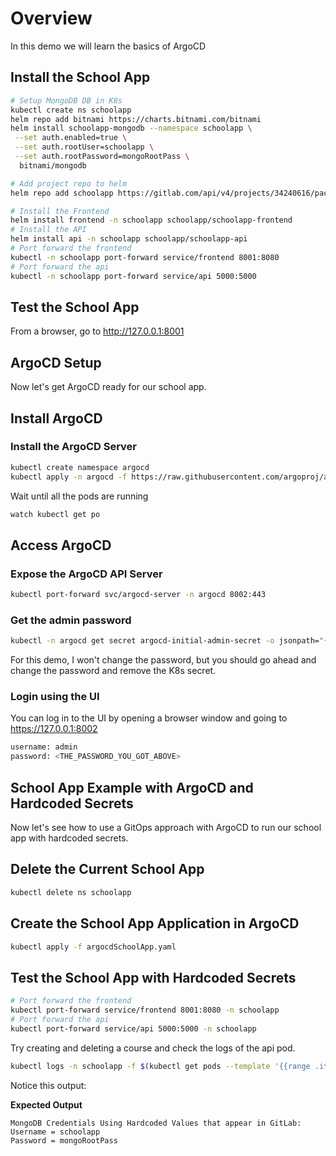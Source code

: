 # Overview
In this demo we will learn the basics of ArgoCD

## Install the School App
```bash
# Setup MongoDB DB in K8s
kubectl create ns schoolapp
helm repo add bitnami https://charts.bitnami.com/bitnami
helm install schoolapp-mongodb --namespace schoolapp \
 --set auth.enabled=true \
 --set auth.rootUser=schoolapp \
 --set auth.rootPassword=mongoRootPass \
  bitnami/mongodb

# Add project repo to helm
helm repo add schoolapp https://gitlab.com/api/v4/projects/34240616/packages/helm/stable

# Install the Frontend
helm install frontend -n schoolapp schoolapp/schoolapp-frontend
# Install the API
helm install api -n schoolapp schoolapp/schoolapp-api
# Port forward the frontend
kubectl -n schoolapp port-forward service/frontend 8001:8080
# Port forward the api
kubectl -n schoolapp port-forward service/api 5000:5000
```

## Test the School App

From a browser, go to http://127.0.0.1:8001

## ArgoCD Setup

Now let's get ArgoCD ready for our school app.

## Install ArgoCD

### Install the ArgoCD Server

```bash
kubectl create namespace argocd
kubectl apply -n argocd -f https://raw.githubusercontent.com/argoproj/argo-cd/stable/manifests/install.yaml
```

Wait until all the pods are running

```bash
watch kubectl get po
```

## Access ArgoCD

### Expose the ArgoCD API Server

```bash
kubectl port-forward svc/argocd-server -n argocd 8002:443
```

### Get the admin password

```bash
kubectl -n argocd get secret argocd-initial-admin-secret -o jsonpath="{.data.password}" | base64 -d; echo
```

For this demo, I won't change the password, but you should go ahead and change the password and remove the K8s secret.

### Login using the UI

You can log in to the UI by opening a browser window and going to https://127.0.0.1:8002

```bash
username: admin
password: <THE_PASSWORD_YOU_GOT_ABOVE>
```

## School App Example with ArgoCD and Hardcoded Secrets

Now let's see how to use a GitOps approach with ArgoCD to run our school app with hardcoded secrets.

## Delete the Current School App

```bash
kubectl delete ns schoolapp
```

## Create the School App Application in ArgoCD

```bash
kubectl apply -f argocdSchoolApp.yaml
```

## Test the School App with Hardcoded Secrets

```bash
# Port forward the frontend
kubectl port-forward service/frontend 8001:8080 -n schoolapp
# Port forward the api
kubectl port-forward service/api 5000:5000 -n schoolapp
```

Try creating and deleting a course and check the logs of the api pod.

```bash
kubectl logs -n schoolapp -f $(kubectl get pods --template '{{range .items}}{{.metadata.name}}{{end}}' --selector=app=api) -c api
```

Notice this output:

**Expected Output**
```
MongoDB Credentials Using Hardcoded Values that appear in GitLab: 
Username = schoolapp
Password = mongoRootPass
```